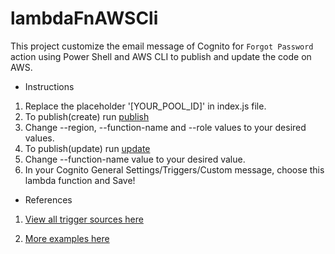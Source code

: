 # lambdaFnAWSCli
This project customize the email message of Cognito for `Forgot Password` action using Power Shell and AWS CLI to publish and update the code on AWS.

* Instructions

1. Replace the placeholder '[YOUR_POOL_ID]' in index.js file.
2. To publish(create) run [publish](./publish_lambda_function.ps1)
3. Change --region, --function-name and --role values to your desired values. 
4. To publish(update) run [update](./update_lambda_function.ps1)
5. Change --function-name value to your desired value. 
6. In your Cognito General Settings/Triggers/Custom message, choose this lambda function and Save!

* References
1. [View all trigger sources here](https://docs.aws.amazon.com/cognito/latest/developerguide/cognito-user-pools-lambda-trigger-syntax-shared.html)

2. [More examples here](https://docs.aws.amazon.com/cognito/latest/developerguide/cognito-user-pools-lambda-trigger-examples.html#aws-lambda-triggers-custom-message-example)

